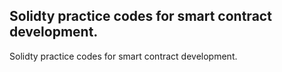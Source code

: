 ## Solidty practice codes for smart contract development.
Solidty practice codes for smart contract development.
